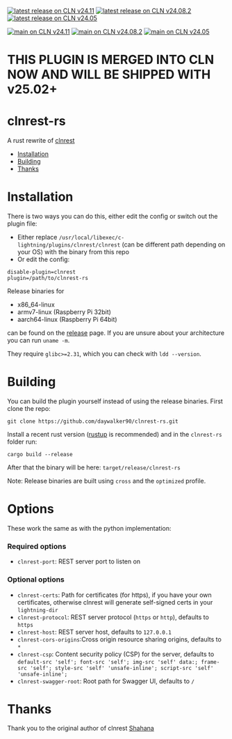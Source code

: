 [![latest release on CLN v24.11](https://github.com/daywalker90/clnrest-rs/actions/workflows/latest_v24.11.yml/badge.svg?branch=main)](https://github.com/daywalker90/clnrest-rs/actions/workflows/latest_v24.11.yml) [![latest release on CLN v24.08.2](https://github.com/daywalker90/clnrest-rs/actions/workflows/latest_v24.08.yml/badge.svg?branch=main)](https://github.com/daywalker90/clnrest-rs/actions/workflows/latest_v24.08.yml) [![latest release on CLN v24.05](https://github.com/daywalker90/clnrest-rs/actions/workflows/latest_v24.05.yml/badge.svg?branch=main)](https://github.com/daywalker90/clnrest-rs/actions/workflows/latest_v24.05.yml)

[![main on CLN v24.11](https://github.com/daywalker90/clnrest-rs/actions/workflows/main_v24.11.yml/badge.svg?branch=main)](https://github.com/daywalker90/clnrest-rs/actions/workflows/main_v24.11.yml) [![main on CLN v24.08.2](https://github.com/daywalker90/clnrest-rs/actions/workflows/main_v24.08.yml/badge.svg?branch=main)](https://github.com/daywalker90/clnrest-rs/actions/workflows/main_v24.08.yml) [![main on CLN v24.05](https://github.com/daywalker90/clnrest-rs/actions/workflows/main_v24.05.yml/badge.svg?branch=main)](https://github.com/daywalker90/clnrest-rs/actions/workflows/main_v24.05.yml)

# THIS PLUGIN IS MERGED INTO CLN NOW AND WILL BE SHIPPED WITH v25.02+

# clnrest-rs
A rust rewrite of [clnrest](https://github.com/ElementsProject/lightning/tree/master/plugins/clnrest)

* [Installation](#installation)
* [Building](#building)
* [Thanks](#thanks)

# Installation
There is two ways you can do this, either edit the config or switch out the plugin file:

- Either replace `/usr/local/libexec/c-lightning/plugins/clnrest/clnrest` (can be different path depending on your OS) with the binary from this repo
- Or edit the config:

```
disable-plugin=clnrest
plugin=/path/to/clnrest-rs
```

Release binaries for
* x86_64-linux
* armv7-linux (Raspberry Pi 32bit)
* aarch64-linux (Raspberry Pi 64bit)

can be found on the [release](https://github.com/daywalker90/clnrest-rs/releases) page. If you are unsure about your architecture you can run ``uname -m``.

They require ``glibc>=2.31``, which you can check with ``ldd --version``.

# Building
You can build the plugin yourself instead of using the release binaries.
First clone the repo:

```
git clone https://github.com/daywalker90/clnrest-rs.git
```

Install a recent rust version ([rustup](https://rustup.rs/) is recommended) and in the ``clnrest-rs`` folder run:

```
cargo build --release
```

After that the binary will be here: ``target/release/clnrest-rs``

Note: Release binaries are built using ``cross`` and the ``optimized`` profile.

# Options

These work the same as with the python implementation:

### Required options
- ``clnrest-port``: REST server port to listen on

### Optional options
- ``clnrest-certs``: Path for certificates (for https), if you have your own certificates, otherwise clnrest will generate self-signed certs in your ``lightning-dir``
- ``clnrest-protocol``: REST server protocol (``https`` or ``http``), defaults to ``https``
- ``clnrest-host``: REST server host, defaults to ``127.0.0.1``
- ``clnrest-cors-origins``:Cross origin resource sharing origins, defaults to ``*``
- ``clnrest-csp``: Content security policy (CSP) for the server, defaults to ``default-src 'self'; font-src 'self'; img-src 'self' data:; frame-src 'self'; style-src 'self' 'unsafe-inline'; script-src 'self' 'unsafe-inline';``
- ``clnrest-swagger-root``: Root path for Swagger UI, defaults to ``/``


# Thanks
Thank you to the original author of clnrest [Shahana](https://github.com/ShahanaFarooqui)
